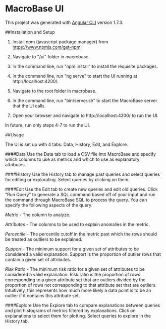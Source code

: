 # MacroBase UI

This project was generated with [Angular CLI](https://github.com/angular/angular-cli) version 1.7.3.


##Installation and Setup

1. Install npm (javascript package manager) from https://www.npmjs.com/get-npm.

2. Navigate to "/ui" folder in macrobase.

3. In the command line, run "npm install" to install the requisite packages.

4. In the command line, run "ng serve" to start the UI running at http://localhost:4200/.

5. Navigate to the root folder in macrobase.

6. In the command line, run "bin/server.sh" to start the MacroBase server that the UI calls.

7. Open your browser and navigate to http://localhost:4200/ to run the UI.

In future, run only steps 4-7 to run the UI.

##Usage

The UI is set up with 4 tabs: Data, History, Edit, and Explore.

####Data
Use the Data tab to load a CSV file into MacroBase and specify which columns to use as metrics and which to use as explanatory attributes.

####History
Use the History tab to manage past queries and select queries for editing or explorating. Select queries by clicking on them.

####Edit
Use the Edit tab to create new queries and edit old queries. Click "Run Query" to generate a SQL command based off of your input and run the command through MacroBase SQL to process the query. You can specify the following aspects of the query:

*Metric* - The column to analyze.

*Attributes* - The columns to be used to explain anomalies in the metric.

*Percentile* - The percentile cutoff in the metric past which the rows should be treated as outliers to be explained.

*Support* - The minimum support for a given set of attributes to be considered a valid explanation. Support is the proportion of outlier rows that contain a given set of attributes.

*Risk Ratio* - The minimum risk ratio for a given set of attributes to be considered a valid explanation. Risk ratio is the proportion of rows corresponding to a given attribute set that are outliers divided by the proportion of rows not corresponding to that attribute set that are outliers. Intuitively, this represents how much more likely a data point is to be an outlier if it contains this attribute set.

####Explore
Use the Explore tab to compare explanations between queries and plot histograms of metrics filtered by explanations. Click on explanations to select them for plotting. Select queries to explore in the History tab.